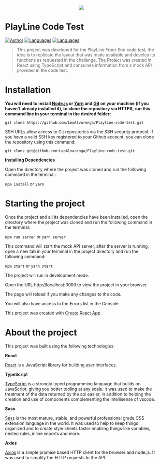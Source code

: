<p align="center">
   <img src="https://www.playline.com/wp-content/uploads/2019/03/playline-logo-blk@2x-300x44.png" />
</p>

<p align="center">

# PlayLine Code Test

[![Author](https://img.shields.io/badge/author-LeoAlvarenga-699b33?style=flat-square)](https://github.com/LeoAlvarenga)
[![Languages](https://img.shields.io/github/languages/count/LeoAlvarenga/Playline-code-test?color=699b33&style=flat-square)](#)
[![Languages](https://img.shields.io/github/languages/top/LeoAlvarenga/Playline-code-test?color=699b33&style=flat-square)](#)

</p>


> This project was developed for the PlayLine Front-End code test, the idea is to replicate the layout that was made available and develop its functions as requested in the challenge. The Project was created in React using TypeScript and consumes information from a mock API provided in the code test.

# Installation

**You will need to install [Node.js](https://nodejs.org/en/download/) or [Yarn](https://yarnpkg.com/) and [Git](https://git-scm.com/) on your machine (if you haven't already installed it), to clone the repository via HTTPS, run this command line in your terminal in the desired folder:**

```git clone https://github.com/LeoAlvarenga/Playline-code-test.git```

SSH URLs allow access to Git repositories via the SSH security protocol. If you have a valid SSH key registered to your Github account, you can clone the repository using this command:

```git clone git@github.com:LeoAlvarenga/Playline-code-test.git```


**Installing Dependencies**

Open the directory where the project was cloned and run the following command in the terminal:

```npm install``` or ```yarn```

# Starting the project

Once the project and all its dependencies have been installed, open the directory where the project was cloned and run the following command in the terminal:

```npm run server``` or ```yarn server```

This command will start the mock API server, after the server is running, open a new tab in your terminal in the project directory and run the following command:

```npm start``` or ```yarn start```

The project will run in development mode.

Open the URL http://localhost:3000 to view the project in your browser.

The page will reload if you make any changes to the code.

You will also have access to the Errors list in the Console.

This project was created with [Create React App](https://github.com/facebook/create-react-app).

# About the project

This project was built using the following technologies:

**React**

[React](https://reactjs.org/) is a JavaScript library for building user interfaces.

**TypeScript**

[TypeScript](https://www.typescriptlang.org/) is a strongly typed programming language that builds on JavaScript, giving you better tooling at any scale. It was used to make the treatment of the data returned by the api easier, in addition to helping the creation and use of components complementing the intellisense of vscode.

**Sass**

[Sass](https://sass-lang.com/) is the most mature, stable, and powerful professional grade CSS extension language in the world. It was used to help to keep things organized and to create style sheets faster enabling things like variables, nested rules, inline imports and more.

**Axios**

[Axios](https://axios-http.com/) is a simple promise based HTTP client for the browser and node.js. It was used to simplify the HTTP requests to the API.
